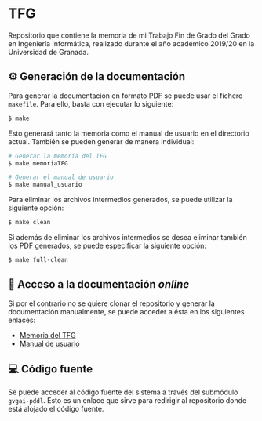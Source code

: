 # TFG
Repositorio que contiene la memoria de mi Trabajo Fin de Grado del Grado en Ingeniería Informática,
realizado durante el año académico 2019/20 en la Universidad de Granada.

## :gear: Generación de la documentación

Para generar la documentación en formato PDF se puede usar el fichero `makefile`. Para ello, basta
con ejecutar lo siguiente:

```sh
$ make
```

Esto generará tanto la memoria como el manual de usuario en el directorio actual. También
se pueden generar de manera individual:

```sh
# Generar la memoria del TFG
$ make memoriaTFG

# Generar el manual de usuario
$ make manual_usuario
```

Para eliminar los archivos intermedios generados, se puede utilizar la siguiente opción:

```sh
$ make clean
```

Si además de eliminar los archivos intermedios se desea eliminar también los PDF generados,
se puede especificar la siguiente opción:

```sh
$ make full-clean
```

## :open_file_folder: Acceso a la documentación *online*

Si por el contrario no se quiere clonar el repositorio y generar la documentación manualmente, se
puede acceder a ésta en los siguientes enlaces:

- [Memoria del TFG](https://vol0kin.github.io/TFG/pdfs/memoriaTFG.pdf)
- [Manual de usuario](https://vol0kin.github.io/TFG/pdfs/manual_usuario.pdf)

## :computer: Código fuente

Se puede acceder al código fuente del sistema a través del submódulo `gvgai-pddl`. Esto es un enlace
que sirve para redirigir al repositorio donde está alojado el código fuente.

